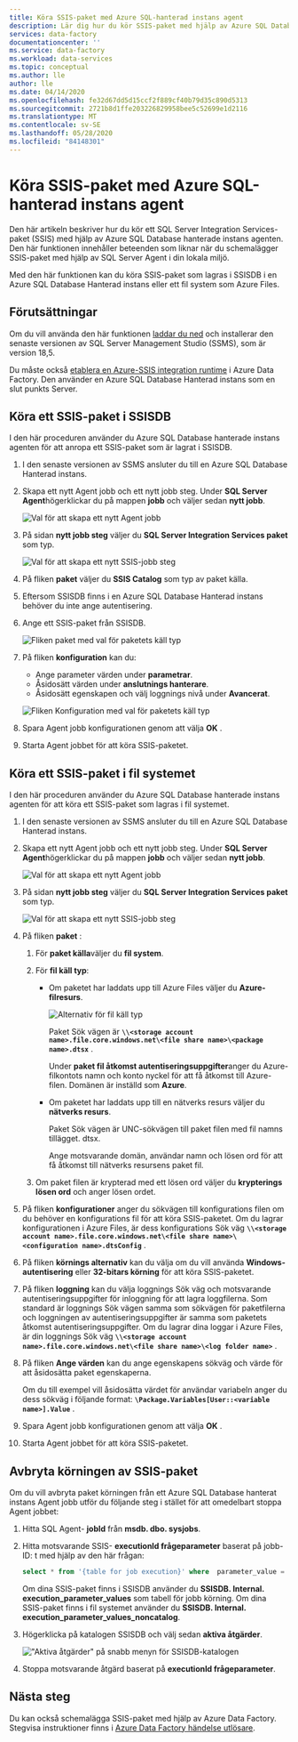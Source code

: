 ```yaml
---
title: Köra SSIS-paket med Azure SQL-hanterad instans agent
description: Lär dig hur du kör SSIS-paket med hjälp av Azure SQL Database hanterade instans agenten.
services: data-factory
documentationcenter: ''
ms.service: data-factory
ms.workload: data-services
ms.topic: conceptual
ms.author: lle
author: lle
ms.date: 04/14/2020
ms.openlocfilehash: fe32d67dd5d15ccf2f889cf40b79d35c890d5313
ms.sourcegitcommit: 2721b8d1ffe203226829958bee5c52699e1d2116
ms.translationtype: MT
ms.contentlocale: sv-SE
ms.lasthandoff: 05/28/2020
ms.locfileid: "84148301"
---
```

# <a name="run-ssis-packages-by-using-azure-sql-managed-instance-agent"></a>Köra SSIS-paket med Azure SQL-hanterad instans agent

Den här artikeln beskriver hur du kör ett SQL Server Integration Services-paket (SSIS) med hjälp av Azure SQL Database hanterade instans agenten. Den här funktionen innehåller beteenden som liknar när du schemalägger SSIS-paket med hjälp av SQL Server Agent i din lokala miljö.

Med den här funktionen kan du köra SSIS-paket som lagras i SSISDB i en Azure SQL Database Hanterad instans eller ett fil system som Azure Files.

## <a name="prerequisites"></a>Förutsättningar
Om du vill använda den här funktionen [laddar du ned](https://docs.microsoft.com/sql/ssms/download-sql-server-management-studio-ssms?view=sql-server-2017) och installerar den senaste versionen av SQL Server Management Studio (SSMS), som är version 18,5.

Du måste också [etablera en Azure-SSIS integration runtime](tutorial-create-azure-ssis-runtime-portal.md) i Azure Data Factory. Den använder en Azure SQL Database Hanterad instans som en slut punkts Server. 

## <a name="run-an-ssis-package-in-ssisdb"></a>Köra ett SSIS-paket i SSISDB
I den här proceduren använder du Azure SQL Database hanterade instans agenten för att anropa ett SSIS-paket som är lagrat i SSISDB.

1. I den senaste versionen av SSMS ansluter du till en Azure SQL Database Hanterad instans.
1. Skapa ett nytt Agent jobb och ett nytt jobb steg. Under **SQL Server Agent**högerklickar du på mappen **jobb** och väljer sedan **nytt jobb**.

   ![Val för att skapa ett nytt Agent jobb](./media/how-to-invoke-ssis-package-managed-instance-agent/new-agent-job.png)

1. På sidan **nytt jobb steg** väljer du **SQL Server Integration Services paket** som typ.

   ![Val för att skapa ett nytt SSIS-jobb steg](./media/how-to-invoke-ssis-package-managed-instance-agent/new-ssis-job-step.png)

1. På fliken **paket** väljer du **SSIS Catalog** som typ av paket källa.
1. Eftersom SSISDB finns i en Azure SQL Database Hanterad instans behöver du inte ange autentisering.
1. Ange ett SSIS-paket från SSISDB.

   ![Fliken paket med val för paketets käll typ](./media/how-to-invoke-ssis-package-managed-instance-agent/package-source-ssisdb.png)

1. På fliken **konfiguration** kan du:
  
   - Ange parameter värden under **parametrar**.
   - Åsidosätt värden under **anslutnings hanterare**.
   - Åsidosätt egenskapen och välj loggnings nivå under **Avancerat**.

   ![Fliken Konfiguration med val för paketets käll typ](./media/how-to-invoke-ssis-package-managed-instance-agent/package-source-ssisdb-configuration.png)

1. Spara Agent jobb konfigurationen genom att välja **OK** .
1. Starta Agent jobbet för att köra SSIS-paketet.


## <a name="run-an-ssis-package-in-the-file-system"></a>Köra ett SSIS-paket i fil systemet
I den här proceduren använder du Azure SQL Database hanterade instans agenten för att köra ett SSIS-paket som lagras i fil systemet.

1. I den senaste versionen av SSMS ansluter du till en Azure SQL Database Hanterad instans.
1. Skapa ett nytt Agent jobb och ett nytt jobb steg. Under **SQL Server Agent**högerklickar du på mappen **jobb** och väljer sedan **nytt jobb**.

   ![Val för att skapa ett nytt Agent jobb](./media/how-to-invoke-ssis-package-managed-instance-agent/new-agent-job.png)

1. På sidan **nytt jobb steg** väljer du **SQL Server Integration Services paket** som typ.

   ![Val för att skapa ett nytt SSIS-jobb steg](./media/how-to-invoke-ssis-package-managed-instance-agent/new-ssis-job-step.png)

1. På fliken **paket** :

   1. För **paket källa**väljer du **fil system**.
   
   1. För **fil käll typ**:   

      - Om paketet har laddats upp till Azure Files väljer du **Azure-filresurs**.

        ![Alternativ för fil käll typ](./media/how-to-invoke-ssis-package-managed-instance-agent/package-source-file-system.png)
      
        Paket Sök vägen är **`\\<storage account name>.file.core.windows.net\<file share name>\<package name>.dtsx`** .
      
        Under **paket fil åtkomst autentiseringsuppgifter**anger du Azure-filkontots namn och konto nyckel för att få åtkomst till Azure-filen. Domänen är inställd som **Azure**.

      - Om paketet har laddats upp till en nätverks resurs väljer du **nätverks resurs**.
      
        Paket Sök vägen är UNC-sökvägen till paket filen med fil namns tillägget. dtsx.
      
        Ange motsvarande domän, användar namn och lösen ord för att få åtkomst till nätverks resursens paket fil.
   1. Om paket filen är krypterad med ett lösen ord väljer du **krypterings lösen ord** och anger lösen ordet.
1. På fliken **konfigurationer** anger du sökvägen till konfigurations filen om du behöver en konfigurations fil för att köra SSIS-paketet.
   Om du lagrar konfigurationen i Azure Files, är dess konfigurations Sök väg **`\\<storage account name>.file.core.windows.net\<file share name>\<configuration name>.dtsConfig`** .
1. På fliken **körnings alternativ** kan du välja om du vill använda **Windows-autentisering** eller **32-bitars körning** för att köra SSIS-paketet.
1. På fliken **loggning** kan du välja loggnings Sök väg och motsvarande autentiseringsuppgifter för inloggning för att lagra loggfilerna. 
   Som standard är loggnings Sök vägen samma som sökvägen för paketfilerna och loggningen av autentiseringsuppgifter är samma som paketets åtkomst autentiseringsuppgifter.
   Om du lagrar dina loggar i Azure Files, är din loggnings Sök väg **`\\<storage account name>.file.core.windows.net\<file share name>\<log folder name>`** .
1. På fliken **Ange värden** kan du ange egenskapens sökväg och värde för att åsidosätta paket egenskaperna.
 
   Om du till exempel vill åsidosätta värdet för användar variabeln anger du dess sökväg i följande format: **`\Package.Variables[User::<variable name>].Value`** .
1. Spara Agent jobb konfigurationen genom att välja **OK** .
1. Starta Agent jobbet för att köra SSIS-paketet.


## <a name="cancel-ssis-package-execution"></a>Avbryta körningen av SSIS-paket
Om du vill avbryta paket körningen från ett Azure SQL Database hanterat instans Agent jobb utför du följande steg i stället för att omedelbart stoppa Agent jobbet:

1. Hitta SQL Agent- **jobId** från **msdb. dbo. sysjobs**.
1. Hitta motsvarande SSIS- **executionId frågeparameter** baserat på jobb-ID: t med hjälp av den här frågan:
   ```sql
   select * from '{table for job execution}' where  parameter_value = 'SQL_Agent_Job_{jobId}' order by execution_id desc
   ```
   Om dina SSIS-paket finns i SSISDB använder du **SSISDB. Internal. execution_parameter_values** som tabell för jobb körning. Om dina SSIS-paket finns i fil systemet använder du **SSISDB. Internal. execution_parameter_values_noncatalog**.
1. Högerklicka på katalogen SSISDB och välj sedan **aktiva åtgärder**.

   !["Aktiva åtgärder" på snabb menyn för SSISDB-katalogen](./media/how-to-invoke-ssis-package-managed-instance-agent/catalog-active-operations.png)

1. Stoppa motsvarande åtgärd baserat på **executionId frågeparameter**.

## <a name="next-steps"></a>Nästa steg
Du kan också schemalägga SSIS-paket med hjälp av Azure Data Factory. Stegvisa instruktioner finns i [Azure Data Factory händelse utlösare](how-to-create-event-trigger.md). 
